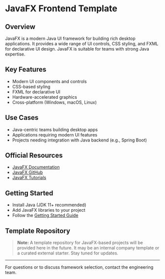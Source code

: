 # JavaFX Frontend Template

## Overview
JavaFX is a modern Java UI framework for building rich desktop applications. It provides a wide range of UI controls, CSS styling, and FXML for declarative UI design. JavaFX is suitable for teams with strong Java expertise.

## Key Features
- Modern UI components and controls
- CSS-based styling
- FXML for declarative UI
- Hardware-accelerated graphics
- Cross-platform (Windows, macOS, Linux)

## Use Cases
- Java-centric teams building desktop apps
- Applications requiring modern UI features
- Projects needing integration with Java backend (e.g., Spring Boot)

## Official Resources
- [JavaFX Documentation](https://openjfx.io/)
- [JavaFX GitHub](https://github.com/openjdk/jfx)
- [JavaFX Tutorials](https://openjfx.io/openjfx-docs/)

## Getting Started
- Install Java (JDK 11+ recommended)
- Add JavaFX libraries to your project
- Follow the [Getting Started Guide](https://openjfx.io/openjfx-docs/)

## Template Repository
> **Note:** A template repository for JavaFX-based projects will be provided here in the future. It may be an internal company template or a curated external starter. Stay tuned for updates.

---
For questions or to discuss framework selection, contact the engineering team.
